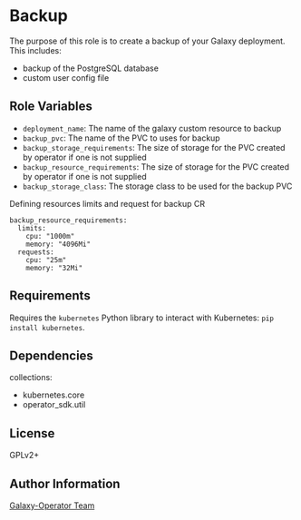 Backup
========

The purpose of this role is to create a backup of your Galaxy deployment.  This includes:
  - backup of the PostgreSQL database
  - custom user config file

Role Variables
--------------

* `deployment_name`: The name of the galaxy custom resource to backup
* `backup_pvc`: The name of the PVC to uses for backup
* `backup_storage_requirements`: The size of storage for the PVC created by operator if one is not supplied
* `backup_resource_requirements`: The size of storage for the PVC created by operator if one is not supplied
* `backup_storage_class`: The storage class to be used for the backup PVC


Defining resources limits and request for backup CR

```
backup_resource_requirements:
  limits:
    cpu: "1000m"
    memory: "4096Mi"
  requests:
    cpu: "25m"
    memory: "32Mi"
```


Requirements
------------

Requires the `kubernetes` Python library to interact with Kubernetes: `pip install kubernetes`.

Dependencies
------------

collections:

  - kubernetes.core
  - operator_sdk.util

License
-------

GPLv2+

Author Information
------------------

[Galaxy-Operator Team](https://github.com/ansible/galaxy-operator)
